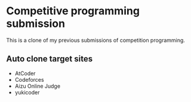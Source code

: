 # Competitive programming submission

This is a clone of my previous submissions of competition programming.

## Auto clone target sites

- AtCoder
- Codeforces
- Aizu Online Judge
- yukicoder
